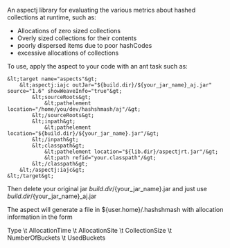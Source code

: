 An aspectj library for evaluating the various metrics about hashed collections at runtime, such as:
 * Allocations of zero sized collections
 * Overly sized collections for their contents
 * poorly dispersed items due to poor hashCodes
 * excessive allocations of collections
 
 
 To use, apply the aspect to your code with an ant task such as:
 

    &lt;target name="aspects"&gt;
        &lt;aspectj:iajc outJar="${build.dir}/${your_jar_name}_aj.jar" source="1.6" showWeaveInfo="true"&gt;
            &lt;sourceRoots&gt;
                &lt;pathelement location="/home/you/dev/hashshmash/aj"/&gt;
            &lt;/sourceRoots&gt;
            &lt;inpath&gt;
                &lt;pathelement location="${build.dir}/${your_jar_name}.jar"/&gt;
            &lt;/inpath&gt;
            &lt;classpath&gt;
                &lt;pathelement location="${lib.dir}/aspectjrt.jar"/&gt;
                &lt;path refid="your.classpath"/&gt;
            &lt;/classpath&gt;
        &lt;/aspectj:iajc&gt;
    &lt;/target&gt;


Then delete your original jar ${build.dir}/${your_jar_name}.jar and just use ${build.dir}/${your_jar_name}_aj.jar

The aspect will generate a file in ${user.home}/.hashshmash with allocation information in the form

Type \t AllocationTime \t AllocationSite \t CollectionSize \t NumberOfBuckets \t UsedBuckets


 
